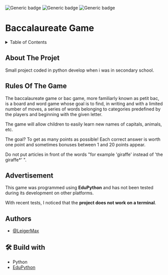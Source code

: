 
![Generic badge](https://img.shields.io/badge/STATUT-ARCHIVED-orange.svg)   ![Generic badge](https://img.shields.io/badge/VERSION-1.0-green.svg) ![Generic badge](https://img.shields.io/badge/SCHOOL_PROJET-Saint_Jean_Baptiste-blue.svg)


# Baccalaureate Game

<details>
  <summary>Table of Contents</summary>
  <ol>
    <li>
      <a href="#about-the-project">About The Project</a>
    </li>
    <li>
      <a href="#rules-of-the-game">Rules Of The Game</a>
    </li>
    <li><a href="#advertisement">Advertisement</a></li>
    <li><a href="#authors">Authors</a></li>
    <li><a href="#build_with">Build with</a></li>
  </ol>
</details>


## About The Projet
Small project coded in python develop when i was in secondary school.


## Rules Of The Game 
The baccalaureate game or bac game, more familiarly known as petit bac, is a board and word game whose goal is to find, in writing and with a limited number of moves, a series of words belonging to categories predefined by the players and beginning with the given letter.

The game will allow children to easily learn new names of capitals, animals, etc.

The goal? To get as many points as possible! Each correct answer is worth one point and sometimes bonuses between 1 and 20 points appear.

Do not put articles in front of the words "for example 'giraffe' instead of 'the giraffe*' ".

## Advertisement
This game was programmed using **EduPython** and has not been tested during its development on other platforms.
 
With recent tests, I noticed that the **project does not work on a terminal**.
    
## Authors
- [@LeigerMax](https://github.com/LeigerMax) 


## 🛠 Build with
- Python
- [EduPython](https://edupython.tuxfamily.org/)


